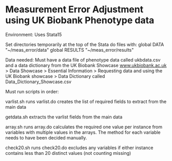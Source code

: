 # Measurement Error Adjustment using UK Biobank Phenotype data

Environment:
Uses Stata15

Set directories temporarily at the top of  the Stata do files with:
global DATA "~/meas_error/data"
global RESULTS "~/meas_error/results"

Data needed:
Must have a data file of phenotype data called ukbdata.csv and 
a data dictionary from the UK Biobank Showcase
www.ukbiobank.ac.uk > Data Showcase > Essential Information > 
Requesting data and using the UK Biobank showcase > Data Dictionary
called Data_Dictionary_Showcase.csv

Must run scripts in order:

varlist.sh runs varlist.do 
   creates the list of required fields to extract from the main data

getdata.sh 
   extracts the varlist fields from the main data

array.sh runs array.do
   calculates the required one value per instance from variables with multiple values in the arrays.
   The method for each variable needs to have been decided manually.

check20.sh runs check20.do
   excludes any variables if either instance contains less than 20 distinct values (not counting missing)





